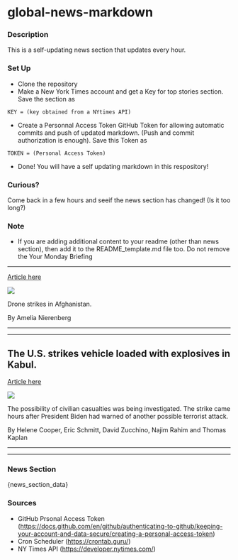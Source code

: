 # global-news-markdown

### Description 
This is a self-updating news section that updates every hour.

### Set Up 
* Clone the repository
* Make a New York Times account and get a Key for top stories section. Save the section as 
 ```
 KEY = (key obtained from a NYtimes API)
 ```
*  Create a Personnal Access Token GitHub Token for allowing automatic commits and push of updated markdown. (Push and commit authorization is enough). Save this Token as 
```
TOKEN = (Personal Access Token)
```
* Done! You will have a self updating markdown in this respository!

### Curious?
Come back in a few hours and seeif the news section has changed! (Is it too long?)

### Note
* If you are adding additional content to your readme (other than news section), then add it to the README_template.md file too. Do not remove the Your Monday Briefing
--------------------

[Article here](https://www.nytimes.com/2021/08/29/briefing/your-monday-briefing.html)

[![](https://static01.nyt.com/images/2021/08/30/world/30ambriefing-aus-nl-promo/30ambriefing-aus-nl-superJumbo.jpg)](https://www.nytimes.com/2021/08/29/briefing/your-monday-briefing.html)

Drone strikes in Afghanistan.

By Amelia Nierenberg

* * *

* * *

The U.S. strikes vehicle loaded with explosives in Kabul.
---------------------------------------------------------

[Article here](https://www.nytimes.com/2021/08/29/world/us-kills-suicide-bombers.html)

[![](https://static01.nyt.com/images/2021/08/29/world/29afghanistan-briefing-ledeitem3/29afghanistan-briefing-ledeitem3-superJumbo.jpg)](https://www.nytimes.com/2021/08/29/world/us-kills-suicide-bombers.html)

The possibility of civilian casualties was being investigated. The strike came hours after President Biden had warned of another possible terrorist attack.

By Helene Cooper, Eric Schmitt, David Zucchino, Najim Rahim and Thomas Kaplan

* * *

* * *

### News Section 
{news_section_data}


### Sources 
* GitHub Prsonal Access Token (https://docs.github.com/en/github/authenticating-to-github/keeping-your-account-and-data-secure/creating-a-personal-access-token)
* Cron Scheduler (https://crontab.guru/)
* NY Times API (https://developer.nytimes.com/)
